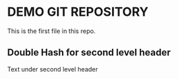 # DEMO GIT REPOSITORY 

This is the first file in this repo.

## Double Hash for second level header

Text under second level header